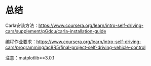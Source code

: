 # 总结

Carla安装方法：https://www.coursera.org/learn/intro-self-driving-cars/supplement/pGdcu/carla-installation-guide

 编程作业要求：https://www.coursera.org/learn/intro-self-driving-cars/programming/ac8R5/final-project-self-driving-vehicle-control

注意：matplotlib==3.0.1
